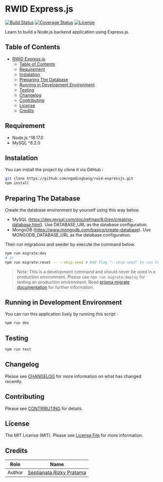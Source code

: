 # RWID Express.js

[![Build Status][build-status-image]][build-status-url]
[![Coverage Status][coverage-status-image]][coverage-status-url]
[![License][license-image]][license-url]

Learn to build a Node.js backend application using Express.js.

## Table of Contents

- [RWID Express.js](#rwid-expressjs)
  - [Table of Contents](#table-of-contents)
  - [Requirement](#requirement)
  - [Instalation](#instalation)
  - [Preparing The Database](#preparing-the-database)
  - [Running in Development Environment](#running-in-development-environment)
  - [Testing](#testing)
  - [Changelog](#changelog)
  - [Contributing](#contributing)
  - [License](#license)
  - [Credits](#credits)

## Requirement

- Node.js ^18.17.0
- MySQL ^8.2.0

## Instalation

You can install the project by clone it via GitHub :

```bash
git clone https://github.com/ngodingbang/rwid-expressjs.git
npm install
```

## Preparing The Database

Create the database environment by yourself using this way below.

- MySQL (<https://dev.mysql.com/doc/refman/8.0/en/creating-database.html>). Use DATABASE_URL as the database configuration.
- MongoDB (<https://www.mongodb.com/basics/create-database>). Use MONGODB_DATABASE_URL as the database configuration.

Then run migrations and seeder by execute the command below.

```bash
npm run migrate:dev
# or
npm run migrate:reset -- --skip-seed # Add flag "--skip-seed" to run the migration without seeding and flag "--source_path=YOUR_ENV_PATH" to change the default .env path value.
```

> Note: This is a development command and should never be used in a production environment. Please use `npm run migrate:deploy` for testing an production environment. Read [prisma migrate documentation][prisma-migrate-documentation-url] for further information.

## Running in Development Environment

You can run this application lively by running this script :

```bash
npm run dev
```

## Testing

```bash
npm run test
```

## Changelog

Please see [CHANGELOG](CHANGELOG.md) for more information on what has changed recently.

## Contributing

Please see [CONTRIBUTING](CONTRIBUTING.md) for details.

## License

The MIT License (MIT). Please see [License File][license-url] for more information.

## Credits

| Role   | Name                                                     |
| ------ | -------------------------------------------------------- |
| Author | [Septianata Rizky Pratama](https://github.com/ianriizky) |

[build-status-image]: https://github.com/ngodingbang/rwid-expressjs/actions/workflows/nodejs-ci.yml/badge.svg
[build-status-url]: https://github.com/ngodingbang/rwid-expressjs/actions/workflows/nodejs-ci.yml
[coverage-status-image]: https://codecov.io/gh/ngodingbang/rwid-expressjs/branch/main/graph/badge.svg
[coverage-status-url]: https://codecov.io/gh/ngodingbang/rwid-expressjs
[license-image]: https://badgen.net/github/license/ngodingbang/rwid-expressjs
[license-url]: LICENSE.md
[prisma-migrate-documentation-url]: https://www.prisma.io/docs/orm/prisma-migrate
